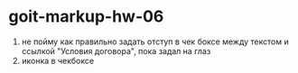 # goit-markup-hw-06

1. не пойму как правильно задать отступ в чек боксе между текстом и ссылкой "Условия договора", пока
   задал на глаз
2. иконка в чекбоксе
